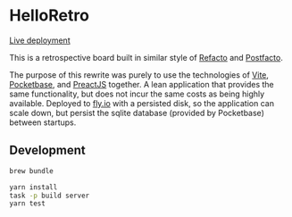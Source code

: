 # HelloRetro

[Live deployment](https://helloretro.app)

This is a retrospective board built in similar style of
[Refacto](https://github.com/davidje13/Refacto) and
[Postfacto](https://github.com/vmware-archive/postfacto).

The purpose of this rewrite was purely to use the technologies of
[Vite](https://vitejs.dev/), [Pocketbase](https://pocketbase.io/), and
[PreactJS](https://preactjs.com/) together. A lean application that provides the
same functionality, but does not incur the same costs as being highly available.
Deployed to [fly.io](https://fly.io/) with a persisted disk, so the application
can scale down, but persist the sqlite database (provided by Pocketbase) between
startups.

## Development

```bash
brew bundle

yarn install
task -p build server
yarn test
```
